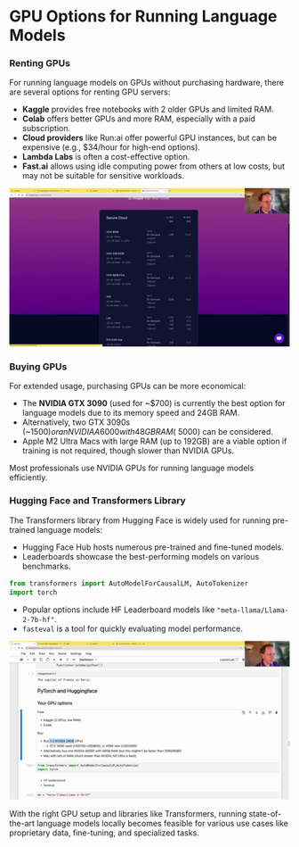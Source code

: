 #  GPU Options for Running Language Models

### Renting GPUs

For running language models on GPUs without purchasing hardware, there are several options for renting GPU servers:

- **Kaggle** provides free notebooks with 2 older GPUs and limited RAM.
- **Colab** offers better GPUs and more RAM, especially with a paid subscription.
- **Cloud providers** like Run:ai offer powerful GPU instances, but can be expensive (e.g., $34/hour for high-end options).
- **Lambda Labs** is often a cost-effective option.
- **Fast.ai** allows using idle computing power from others at low costs, but may not be suitable for sensitive workloads.

<img src="03357.jpg"/>

### Buying GPUs

For extended usage, purchasing GPUs can be more economical:

- The **NVIDIA GTX 3090** (used for ~$700) is currently the best option for language models due to its memory speed and 24GB RAM.
- Alternatively, two GTX 3090s (~$1500) or an NVIDIA A6000 with 48GB RAM (~$5000) can be considered.
- Apple M2 Ultra Macs with large RAM (up to 192GB) are a viable option if training is not required, though slower than NVIDIA GPUs.

Most professionals use NVIDIA GPUs for running language models efficiently.

### Hugging Face and Transformers Library

The Transformers library from Hugging Face is widely used for running pre-trained language models:

- Hugging Face Hub hosts numerous pre-trained and fine-tuned models.
- Leaderboards showcase the best-performing models on various benchmarks.

```python
from transformers import AutoModelForCausalLM, AutoTokenizer
import torch
```

- Popular options include HF Leaderboard models like `"meta-llama/Llama-2-7b-hf"`.
- `fasteval` is a tool for quickly evaluating model performance.

<img src="03537.jpg"/>

With the right GPU setup and libraries like Transformers, running state-of-the-art language models locally becomes feasible for various use cases like proprietary data, fine-tuning, and specialized tasks.